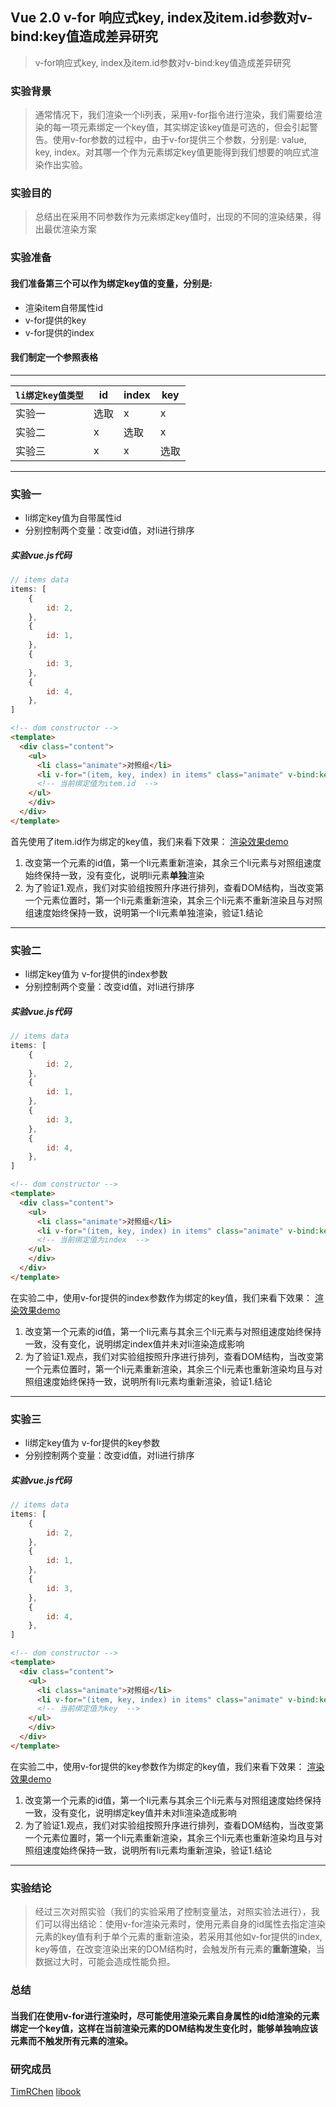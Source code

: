 ## Vue 2.0 v-for 响应式key, index及item.id参数对v-bind:key值造成差异研究

> v-for响应式key, index及item.id参数对v-bind:key值造成差异研究

### 实验背景
>   通常情况下，我们渲染一个li列表，采用v-for指令进行渲染，我们需要给渲染的每一项元素绑定一个key值，其实绑定该key值是可选的，但会引起警告。使用v-for参数的过程中，由于v-for提供三个参数，分别是: value, key, index。对其哪一个作为元素绑定key值更能得到我们想要的响应式渲染作出实验。

### 实验目的
>   总结出在采用不同参数作为元素绑定key值时，出现的不同的渲染结果，得出最优渲染方案

### 实验准备
####  我们准备第三个可以作为绑定key值的变量，分别是:
*   渲染item自带属性id
*   v-for提供的key
*   v-for提供的index

#### 我们制定一个参照表格
***
| `li绑定key值类型` | id | index | key |
| --- | --- | --- | --- |
| 实验一 | 选取 | x | x |
| 实验二 | x | 选取 | x |
| 实验三 | x | x | 选取 |
***
### 实验一
*   li绑定key值为自带属性id
*   分别控制两个变量：改变id值，对li进行排序

##### 实验vue.js代码
```js
// items data
items: [
    {
        id: 2,
    },
    {
        id: 1,
    },
    {
        id: 3,
    },
    {
        id: 4,
    },
]
```
```html
<!-- dom constructor -->
<template>
  <div class="content">
    <ul>
      <li class="animate">对照组</li>
      <li v-for="(item, key, index) in items" class="animate" v-bind:key="item.id">{{item.id}}</li>
      <!-- 当前绑定值为item.id  -->
    </ul>
    </div>
  </div>
</template>
```
首先使用了item.id作为绑定的key值，我们来看下效果：
[渲染效果demo](https://timrchen.github.io/Responsive-study-demo/)

1.  改变第一个元素的id值，第一个li元素重新渲染，其余三个li元素与对照组速度始终保持一致，没有变化，说明li元素**单独**渲染
2.  为了验证1.观点，我们对实验组按照升序进行排列，查看DOM结构，当改变第一个元素位置时，第一个li元素重新渲染，其余三个li元素不重新渲染且与对照组速度始终保持一致，说明第一个li元素单独渲染，验证1.结论


***
### 实验二
*   li绑定key值为 v-for提供的index参数
*   分别控制两个变量：改变id值，对li进行排序

##### 实验vue.js代码
```js
// items data
items: [
    {
        id: 2,
    },
    {
        id: 1,
    },
    {
        id: 3,
    },
    {
        id: 4,
    },
]
```
```html
<!-- dom constructor -->
<template>
  <div class="content">
    <ul>
      <li class="animate">对照组</li>
      <li v-for="(item, key, index) in items" class="animate" v-bind:key="index">{{item.id}}</li>
      <!-- 当前绑定值为index  -->
    </ul>
    </div>
  </div>
</template>
```
在实验二中，使用v-for提供的index参数作为绑定的key值，我们来看下效果：
[渲染效果demo](https://timrchen.github.io/Responsive-study-demo/)

1.  改变第一个元素的id值，第一个li元素与其余三个li元素与对照组速度始终保持一致，没有变化，说明绑定index值并未对li渲染造成影响
2.  为了验证1.观点，我们对实验组按照升序进行排列，查看DOM结构，当改变第一个元素位置时，第一个li元素重新渲染，其余三个li元素也重新渲染均且与对照组速度始终保持一致，说明所有li元素均重新渲染，验证1.结论


***
### 实验三
*   li绑定key值为 v-for提供的key参数
*   分别控制两个变量：改变id值，对li进行排序

##### 实验vue.js代码
```js
// items data
items: [
    {
        id: 2,
    },
    {
        id: 1,
    },
    {
        id: 3,
    },
    {
        id: 4,
    },
]
```
```html
<!-- dom constructor -->
<template>
  <div class="content">
    <ul>
      <li class="animate">对照组</li>
      <li v-for="(item, key, index) in items" class="animate" v-bind:key="key">{{item.id}}</li>
      <!-- 当前绑定值为key  -->
    </ul>
    </div>
  </div>
</template>
```
在实验二中，使用v-for提供的key参数作为绑定的key值，我们来看下效果：
[渲染效果demo](https://timrchen.github.io/Responsive-study-demo/)

1.  改变第一个元素的id值，第一个li元素与其余三个li元素与对照组速度始终保持一致，没有变化，说明绑定key值并未对li渲染造成影响
2.  为了验证1.观点，我们对实验组按照升序进行排列，查看DOM结构，当改变第一个元素位置时，第一个li元素重新渲染，其余三个li元素也重新渲染均且与对照组速度始终保持一致，说明所有li元素均重新渲染，验证1.结论

***
### 实验结论
>   经过三次对照实验（我们的实验采用了控制变量法，对照实验法进行），我们可以得出结论：使用v-for渲染元素时，使用元素自身的id属性去指定渲染元素的key值有利于单个元素的重新渲染，若采用其他如v-for提供的index, key等值，在改变渲染出来的DOM结构时，会触发所有元素的**重新渲染**，当数据过大时，可能会造成性能负担。

### 总结
#### 当我们在使用v-for进行渲染时，尽可能使用渲染元素自身属性的id给渲染的元素绑定一个key值，这样在当前渲染元素的DOM结构发生变化时，能够单独响应该元素而不触发所有元素的渲染。

### 研究成员
[TimRChen](https://github.com/TimRChen)
[libook](https://github.com/libook)
